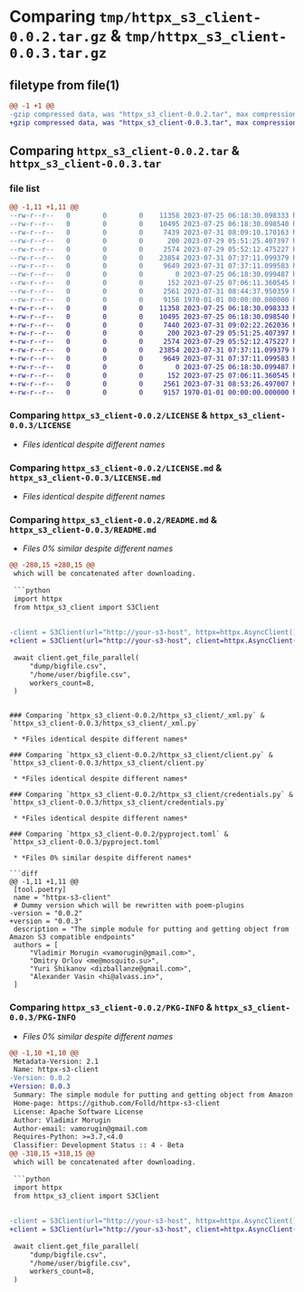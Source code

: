 # Comparing `tmp/httpx_s3_client-0.0.2.tar.gz` & `tmp/httpx_s3_client-0.0.3.tar.gz`

## filetype from file(1)

```diff
@@ -1 +1 @@
-gzip compressed data, was "httpx_s3_client-0.0.2.tar", max compression
+gzip compressed data, was "httpx_s3_client-0.0.3.tar", max compression
```

## Comparing `httpx_s3_client-0.0.2.tar` & `httpx_s3_client-0.0.3.tar`

### file list

```diff
@@ -1,11 +1,11 @@
--rw-r--r--   0        0        0    11358 2023-07-25 06:18:30.098333 httpx_s3_client-0.0.2/LICENSE
--rw-r--r--   0        0        0    10495 2023-07-25 06:18:30.098540 httpx_s3_client-0.0.2/LICENSE.md
--rw-r--r--   0        0        0     7439 2023-07-31 08:09:10.170163 httpx_s3_client-0.0.2/README.md
--rw-r--r--   0        0        0      200 2023-07-29 05:51:25.407397 httpx_s3_client-0.0.2/httpx_s3_client/__init__.py
--rw-r--r--   0        0        0     2574 2023-07-29 05:52:12.475227 httpx_s3_client-0.0.2/httpx_s3_client/_xml.py
--rw-r--r--   0        0        0    23854 2023-07-31 07:37:11.099379 httpx_s3_client-0.0.2/httpx_s3_client/client.py
--rw-r--r--   0        0        0     9649 2023-07-31 07:37:11.099583 httpx_s3_client-0.0.2/httpx_s3_client/credentials.py
--rw-r--r--   0        0        0        0 2023-07-25 06:18:30.099487 httpx_s3_client-0.0.2/httpx_s3_client/py.typed
--rw-r--r--   0        0        0      152 2023-07-25 07:06:11.360545 httpx_s3_client-0.0.2/httpx_s3_client/version.py
--rw-r--r--   0        0        0     2561 2023-07-31 08:44:37.950359 httpx_s3_client-0.0.2/pyproject.toml
--rw-r--r--   0        0        0     9156 1970-01-01 00:00:00.000000 httpx_s3_client-0.0.2/PKG-INFO
+-rw-r--r--   0        0        0    11358 2023-07-25 06:18:30.098333 httpx_s3_client-0.0.3/LICENSE
+-rw-r--r--   0        0        0    10495 2023-07-25 06:18:30.098540 httpx_s3_client-0.0.3/LICENSE.md
+-rw-r--r--   0        0        0     7440 2023-07-31 09:02:22.262036 httpx_s3_client-0.0.3/README.md
+-rw-r--r--   0        0        0      200 2023-07-29 05:51:25.407397 httpx_s3_client-0.0.3/httpx_s3_client/__init__.py
+-rw-r--r--   0        0        0     2574 2023-07-29 05:52:12.475227 httpx_s3_client-0.0.3/httpx_s3_client/_xml.py
+-rw-r--r--   0        0        0    23854 2023-07-31 07:37:11.099379 httpx_s3_client-0.0.3/httpx_s3_client/client.py
+-rw-r--r--   0        0        0     9649 2023-07-31 07:37:11.099583 httpx_s3_client-0.0.3/httpx_s3_client/credentials.py
+-rw-r--r--   0        0        0        0 2023-07-25 06:18:30.099487 httpx_s3_client-0.0.3/httpx_s3_client/py.typed
+-rw-r--r--   0        0        0      152 2023-07-25 07:06:11.360545 httpx_s3_client-0.0.3/httpx_s3_client/version.py
+-rw-r--r--   0        0        0     2561 2023-07-31 08:53:26.497007 httpx_s3_client-0.0.3/pyproject.toml
+-rw-r--r--   0        0        0     9157 1970-01-01 00:00:00.000000 httpx_s3_client-0.0.3/PKG-INFO
```

### Comparing `httpx_s3_client-0.0.2/LICENSE` & `httpx_s3_client-0.0.3/LICENSE`

 * *Files identical despite different names*

### Comparing `httpx_s3_client-0.0.2/LICENSE.md` & `httpx_s3_client-0.0.3/LICENSE.md`

 * *Files identical despite different names*

### Comparing `httpx_s3_client-0.0.2/README.md` & `httpx_s3_client-0.0.3/README.md`

 * *Files 0% similar despite different names*

```diff
@@ -280,15 +280,15 @@
 which will be concatenated after downloading.
 
 ```python
 import httpx
 from httpx_s3_client import S3Client
 
 
-client = S3Client(url="http://your-s3-host", httpx=httpx.AsyncClient())
+client = S3Client(url="http://your-s3-host", client=httpx.AsyncClient())
 
 await client.get_file_parallel(
     "dump/bigfile.csv",
     "/home/user/bigfile.csv",
     workers_count=8,
 )
 ```
```

### Comparing `httpx_s3_client-0.0.2/httpx_s3_client/_xml.py` & `httpx_s3_client-0.0.3/httpx_s3_client/_xml.py`

 * *Files identical despite different names*

### Comparing `httpx_s3_client-0.0.2/httpx_s3_client/client.py` & `httpx_s3_client-0.0.3/httpx_s3_client/client.py`

 * *Files identical despite different names*

### Comparing `httpx_s3_client-0.0.2/httpx_s3_client/credentials.py` & `httpx_s3_client-0.0.3/httpx_s3_client/credentials.py`

 * *Files identical despite different names*

### Comparing `httpx_s3_client-0.0.2/pyproject.toml` & `httpx_s3_client-0.0.3/pyproject.toml`

 * *Files 0% similar despite different names*

```diff
@@ -1,11 +1,11 @@
 [tool.poetry]
 name = "httpx-s3-client"
 # Dummy version which will be rewritten with poem-plugins
-version = "0.0.2"
+version = "0.0.3"
 description = "The simple module for putting and getting object from Amazon S3 compatible endpoints"
 authors = [
     "Vladimir Morugin <vamorugin@gmail.com>",
     "Dmitry Orlov <me@mosquito.su>",
     "Yuri Shikanov <dizballanze@gmail.com>",
     "Alexander Vasin <hi@alvass.in>",
 ]
```

### Comparing `httpx_s3_client-0.0.2/PKG-INFO` & `httpx_s3_client-0.0.3/PKG-INFO`

 * *Files 0% similar despite different names*

```diff
@@ -1,10 +1,10 @@
 Metadata-Version: 2.1
 Name: httpx-s3-client
-Version: 0.0.2
+Version: 0.0.3
 Summary: The simple module for putting and getting object from Amazon S3 compatible endpoints
 Home-page: https://github.com/Folld/httpx-s3-client
 License: Apache Software License
 Author: Vladimir Morugin
 Author-email: vamorugin@gmail.com
 Requires-Python: >=3.7,<4.0
 Classifier: Development Status :: 4 - Beta
@@ -318,15 +318,15 @@
 which will be concatenated after downloading.
 
 ```python
 import httpx
 from httpx_s3_client import S3Client
 
 
-client = S3Client(url="http://your-s3-host", httpx=httpx.AsyncClient())
+client = S3Client(url="http://your-s3-host", client=httpx.AsyncClient())
 
 await client.get_file_parallel(
     "dump/bigfile.csv",
     "/home/user/bigfile.csv",
     workers_count=8,
 )
 ```
```


